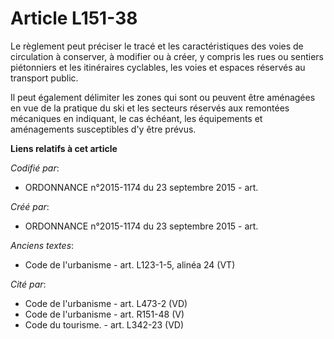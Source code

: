 # Article L151-38

Le règlement peut préciser le tracé et les caractéristiques des voies de circulation à conserver, à modifier ou à créer, y
compris les rues ou sentiers piétonniers et les itinéraires cyclables, les voies et espaces réservés au transport public.

Il peut également délimiter les zones qui sont ou peuvent être aménagées en vue de la pratique du ski et les secteurs
réservés aux remontées mécaniques en indiquant, le cas échéant, les équipements et aménagements susceptibles d'y être prévus.

**Liens relatifs à cet article**

_Codifié par_:

  - ORDONNANCE n°2015-1174 du 23 septembre 2015 - art.

_Créé par_:

  - ORDONNANCE n°2015-1174 du 23 septembre 2015 - art.

_Anciens textes_:

  - Code de l'urbanisme - art. L123-1-5, alinéa 24 (VT)

_Cité par_:

  - Code de l'urbanisme - art. L473-2 (VD)
  - Code de l'urbanisme - art. R151-48 (V)
  - Code du tourisme. - art. L342-23 (VD)

